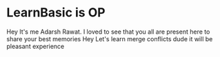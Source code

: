 # LearnBasic is OP


Hey It's me Adarsh Rawat. I loved to see that you all are present here to share your best memories
Hey Let's learn merge conflicts dude it will be pleasant experience
